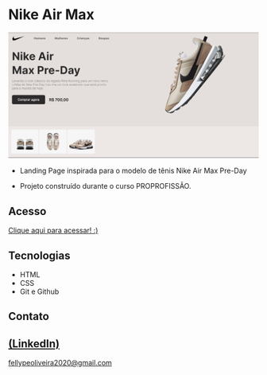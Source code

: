 # Nike Air Max

 ![preview](./.github/preview.png)
 
 - Landing Page inspirada para o modelo de tênis Nike Air Max Pre-Day

 - Projeto construído durante o curso PROPROFISSÃO.

## Acesso
 [Clique aqui para acessar! :)](https://1fellype.github.io/Food/)

## Tecnologias

- HTML
- CSS
- Git e Github

## Contato
[(LinkedIn)](https://www.linkedin.com/in/fellype-oliveira-920699230/)
-----
fellypeoliveira2020@gmail.com